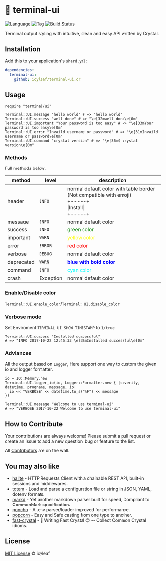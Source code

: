 # 💎 terminal-ui

[![Language](https://img.shields.io/badge/language-crystal-776791.svg)](https://github.com/crystal-lang/crystal)
[![Tag](https://img.shields.io/github/tag/icyleaf/terminal-ui.cr.svg)](https://github.com/icyleaf/terminal-ui.cr/blob/master/CHANGELOG.md)
[![Build Status](https://img.shields.io/circleci/project/github/icyleaf/terminal-ui.cr/master.svg?style=flat)](https://circleci.com/gh/icyleaf/terminal-ui.cr)

Terminal output styling with intuitive, clean and easy API written by Crystal.

## Installation

Add this to your application's `shard.yml`:

```yaml
dependencies:
  terminal-ui:
    github: icyleaf/terminal-ui.cr
```

## Usage

```crystal
require "terminal/ui"

Terminal::UI.message "hello world" # => "hello world"
Terminal::UI.success "well done" # => "\e[32mwell done\e[0m"
Terminal::UI.important "Your password is too easy" # => "\e[33mYour password is too easy\e[0m"
Terminal::UI.error "Invaild username or password" # => "\e[31mInvaild username or password\e[0m"
Terminal::UI.command "crystal version" # => "\e[36m$ crystal version\e[0m"
```

### Methods

Full methods below:

method | level | description
---|---|---
header | `INFO` | normal default color with table border (Not compatible with emoji)<br />+-----+<br />\|Install\|<br />+-----+
message | `INFO` | normal default color
success | `INFO` | <label style="color:green">green color</label>
important | `WARN` | <label style="color:yellow">yellow color</label>
error | `ERROR` | <label style="color:red">red color</label>
verbose | `DEBUG` | normal default color
deprecated | `WARN` | <label style="color:blue;font-weight:bold">blue with bold color</label>
command | `INFO` | <label style="color:cyan">cyan color</label>
crash | Exception | normal default color

### Enable/Disable color

`Terminal::UI.enable_color`/`Terminal::UI.disable_color`

### Verbose mode

Set Enviroment `TERMINAL_UI_SHOW_TIMESTAMP` to `1/true`

```crystal
Terminal::UI.success "Installed successful"
# => "INFO 2017-10-22 12:45:33 \e[32mInstalled successful\e[0m"
```

### Adviances

All the output based on `Logger`, Here support one way to custom the given io and logger formatter.

```crystal
io = IO::Memory.new
Terminal::UI.logger_io(io, Logger::Formatter.new { |severity, datetime, progname, message, io|
  io << "VERBOSE" << datetime.to_s("%F") << message
})

Terminal::UI.message "Welcome to use terminal-ui"
# => "VERBOSE 2017-10-22 Welcome to use terminal-ui"
```

## How to Contribute

Your contributions are always welcome! Please submit a pull request or create an issue to add a new question, bug or feature to the list.

All [Contributors](https://github.com/icyleaf/terminal-ui.cr/graphs/contributors) are on the wall.

## You may also like

- [halite](https://github.com/icyleaf/halite) - HTTP Requests Client with a chainable REST API, built-in sessions and middlewares.
- [totem](https://github.com/icyleaf/totem) - Load and parse a configuration file or string in JSON, YAML, dotenv formats.
- [markd](https://github.com/icyleaf/markd) - Yet another markdown parser built for speed, Compliant to CommonMark specification.
- [poncho](https://github.com/icyleaf/poncho) - A .env parser/loader improved for performance.
- [popcorn](https://github.com/icyleaf/popcorn) - Easy and Safe casting from one type to another.
- [fast-crystal](https://github.com/icyleaf/fast-crystal) - 💨 Writing Fast Crystal 😍 -- Collect Common Crystal idioms.

## License

[MIT License](https://github.com/icyleaf/terminal-ui.cr/blob/master/LICENSE) © icyleaf

